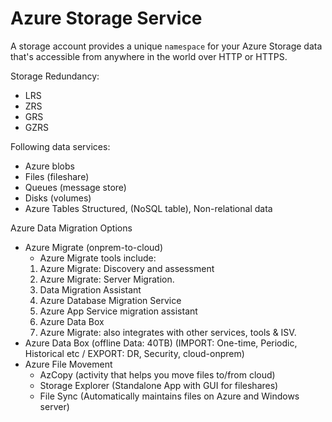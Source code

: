 # Azure Storage Service

A storage account provides a unique `namespace` for your Azure Storage data that's accessible from anywhere in the world over HTTP or HTTPS.

Storage Redundancy:
- LRS
- ZRS
- GRS
- GZRS

Following data services:
- Azure blobs
- Files (fileshare)
- Queues (message store)
- Disks (volumes)
- Azure Tables Structured, (NoSQL table), Non-relational data

Azure Data Migration Options
- Azure Migrate (onprem-to-cloud)
    - Azure Migrate tools include: 
    1. Azure Migrate: Discovery and assessment 
    2. Azure Migrate: Server Migration.
    3. Data Migration Assistant
    4. Azure Database Migration Service
    5. Azure App Service migration assistant
    6. Azure Data Box
    7. Azure Migrate: also integrates with other services, tools & ISV.
- Azure Data Box (offline Data: 40TB) (IMPORT: One-time, Periodic, Historical etc / EXPORT: DR, Security, cloud-onprem)
- Azure File Movement
    - AzCopy (activity that helps you move files to/from cloud)
    - Storage Explorer (Standalone App with GUI for fileshares)
    - File Sync (Automatically maintains files on Azure and Windows server)

